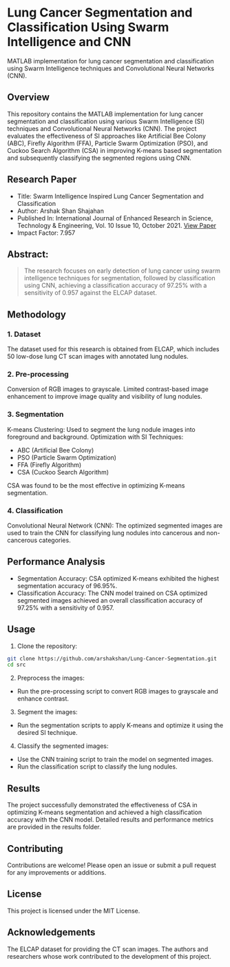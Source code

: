 # Lung Cancer Segmentation and Classification Using Swarm Intelligence and CNN

MATLAB implementation for lung cancer segmentation and classification using Swarm Intelligence techniques and Convolutional Neural Networks (CNN).

## Overview
This repository contains the MATLAB implementation for lung cancer segmentation and classification using various Swarm Intelligence (SI) techniques and Convolutional Neural Networks (CNN). The project evaluates the effectiveness of SI approaches like Artificial Bee Colony (ABC), Firefly Algorithm (FFA), Particle Swarm Optimization (PSO), and Cuckoo Search Algorithm (CSA) in improving K-means based segmentation and subsequently classifying the segmented regions using CNN.

## Research Paper
- Title: Swarm Intelligence Inspired Lung Cancer Segmentation and Classification
- Author: Arshak Shan Shajahan
- Published In: International Journal of Enhanced Research in Science, Technology & Engineering, Vol. 10 Issue 10, October 2021. [View Paper](https://erpublications.com/uploaded_files/download/arshak-shan-shajahan_cRKJC.pdf)
- Impact Factor: 7.957

## Abstract: 
>The research focuses on early detection of lung cancer using swarm intelligence techniques for segmentation, followed by classification using CNN, achieving a classification accuracy of 97.25% with a sensitivity of 0.957 against the ELCAP dataset.

## Methodology
### 1. Dataset
The dataset used for this research is obtained from ELCAP, which includes 50 low-dose lung CT scan images with annotated lung nodules.

### 2. Pre-processing
Conversion of RGB images to grayscale.
Limited contrast-based image enhancement to improve image quality and visibility of lung nodules.
### 3. Segmentation
K-means Clustering: Used to segment the lung nodule images into foreground and background.
Optimization with SI Techniques:
- ABC (Artificial Bee Colony)
- PSO (Particle Swarm Optimization)
- FFA (Firefly Algorithm)
- CSA (Cuckoo Search Algorithm)

CSA was found to be the most effective in optimizing K-means segmentation.
### 4. Classification
Convolutional Neural Network (CNN): The optimized segmented images are used to train the CNN for classifying lung nodules into cancerous and non-cancerous categories.

## Performance Analysis
- Segmentation Accuracy: CSA optimized K-means exhibited the highest segmentation accuracy of 96.95%.
- Classification Accuracy: The CNN model trained on CSA optimized segmented images achieved an overall classification accuracy of 97.25% with a sensitivity of 0.957.

## Usage

1. Clone the repository:

```bash
git clone https://github.com/arshakshan/Lung-Cancer-Segmentation.git
cd src
```

2. Preprocess the images:

- Run the pre-processing script to convert RGB images to grayscale and enhance contrast.

3. Segment the images:

- Run the segmentation scripts to apply K-means and optimize it using the desired SI technique.

4. Classify the segmented images:

- Use the CNN training script to train the model on segmented images.
- Run the classification script to classify the lung nodules.

## Results
The project successfully demonstrated the effectiveness of CSA in optimizing K-means segmentation and achieved a high classification accuracy with the CNN model. Detailed results and performance metrics are provided in the results folder.

## Contributing
Contributions are welcome! Please open an issue or submit a pull request for any improvements or additions.

## License
This project is licensed under the MIT License.

## Acknowledgements
The ELCAP dataset for providing the CT scan images.
The authors and researchers whose work contributed to the development of this project.
